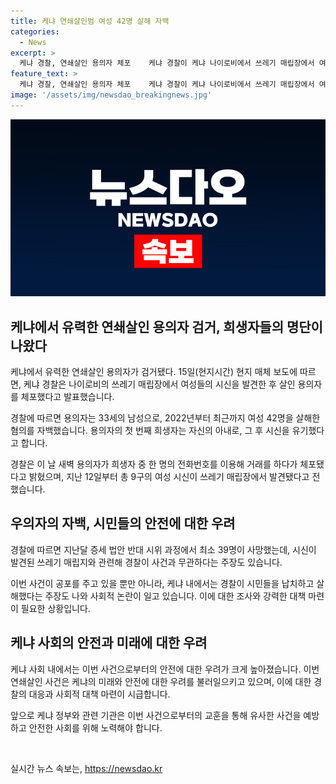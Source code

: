 ```yaml
---
title: 케냐 연쇄살인범 여성 42명 살해 자백
categories:
  - News
excerpt: >
  케냐 경찰, 연쇄살인 용의자 체포    케냐 경찰이 케냐 나이로비에서 쓰레기 매립장에서 여성 시신을 발견한 연쇄살인 용의자 콜린스 주마이샤를 체포하였다. 주마이샤는 최근 42명의 여성을 살해하고 시신을 유기했다고 자백했다. 용의자는 희생자의 전화번호를 이용해 거래를 하다가 체포됐으며, 이 사건으로부터 현지에서는 시민들을 납치·살해했다는 주장도 나왔다. (계속 읽기...)
feature_text: >
  케냐 경찰, 연쇄살인 용의자 체포    케냐 경찰이 케냐 나이로비에서 쓰레기 매립장에서 여성 시신을 발견한 연쇄살인 용의자 콜린스 주마이샤를 체포하였다. 주마이샤는 최근 42명의 여성을 살해하고 시신을 유기했다고 자백했다. 용의자는 희생자의 전화번호를 이용해 거래를 하다가 체포됐으며, 이 사건으로부터 현지에서는 시민들을 납치·살해했다는 주장도 나왔다. (계속 읽기...)
image: '/assets/img/newsdao_breakingnews.jpg'
---
```


<p><img src="/assets/img/newsdao_breakingnews.jpg" alt="ranknews 속보" /></p>

<h2 data-ke-size="size26">케냐에서 유력한 연쇄살인 용의자 검거, 희생자들의 명단이 나왔다</h2>

<p data-ke-size="size16">케냐에서 유력한 연쇄살인 용의자가 검거됐다. 15일(현지시간) 현지 매체 보도에 따르면, 케냐 경찰은 나이로비의 쓰레기 매립장에서 여성들의 시신을 발견한 후 살인 용의자를 체포했다고 발표했습니다.</p>

<p data-ke-size="size16">경찰에 따르면 용의자는 33세의 남성으로, 2022년부터 최근까지 여성 42명을 살해한 혐의를 자백했습니다. 용의자의 첫 번째 희생자는 자신의 아내로, 그 후 시신을 유기했다고 합니다.</p>

<p data-ke-size="size16">경찰은 이 날 새벽 용의자가 희생자 중 한 명의 전화번호를 이용해 거래를 하다가 체포됐다고 밝혔으며, 지난 12일부터 총 9구의 여성 시신이 쓰레기 매립장에서 발견됐다고 전했습니다.</p>

<h2 data-ke-size="size26">우의자의 자백, 시민들의 안전에 대한 우려</h2>

<p data-ke-size="size16">경찰에 따르면 지난달 증세 법안 반대 시위 과정에서 최소 39명이 사망했는데, 시신이 발견된 쓰레기 매립지와 관련해 경찰이 사건과 무관하다는 주장도 있습니다.</p>

<p data-ke-size="size16">이번 사건이 공포를 주고 있을 뿐만 아니라, 케냐 내에서는 경찰이 시민들을 납치하고 살해했다는 주장도 나와 사회적 논란이 일고 있습니다. 이에 대한 조사와 강력한 대책 마련이 필요한 상황입니다.</p>

<h2 data-ke-size="size26">케냐 사회의 안전과 미래에 대한 우려</h2>

<p data-ke-size="size16">케냐 사회 내에서는 이번 사건으로부터의 안전에 대한 우려가 크게 높아졌습니다. 이번 연쇄살인 사건은 케냐의 미래와 안전에 대한 우려를 불러일으키고 있으며, 이에 대한 경찰의 대응과 사회적 대책 마련이 시급합니다.</p>

<p data-ke-size="size16">앞으로 케냐 정부와 관련 기관은 이번 사건으로부터의 교훈을 통해 유사한 사건을 예방하고 안전한 사회를 위해 노력해야 합니다.</p>

<p data-ke-size="size16">&nbsp;</p>
실시간 뉴스 속보는, <a href="https://newsdao.kr" rel="dofollow">https://newsdao.kr</a>


